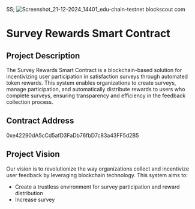 SS;
![Screenshot_21-12-2024_14401_edu-chain-testnet blockscout com](https://github.com/user-attachments/assets/2d60ed00-30a9-4532-8c61-9eba360948cc)


# Survey Rewards Smart Contract

## Project Description
The Survey Rewards Smart Contract is a blockchain-based solution for incentivizing user participation in satisfaction surveys through automated token rewards. This system enables organizations to create surveys, manage participation, and automatically distribute rewards to users who complete surveys, ensuring transparency and efficiency in the feedback collection process.

## Contract Address
0xe42290dA5cCd5afD3FaDb76fbD7c83a43FF5d2B5

## Project Vision
Our vision is to revolutionize the way organizations collect and incentivize user feedback by leveraging blockchain technology. This system aims to:
- Create a trustless environment for survey participation and reward distribution
- Increase survey
